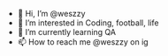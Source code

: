 - 👋 Hi, I’m @weszzy
- 👀 I’m interested in Coding, football, life
- 🌱 I’m currently learning QA
- 📫 How to reach me @weszzy on ig

<!---
weszzy/weszzy is a ✨ special ✨ repository because its `README.md` (this file) appears on your GitHub profile.
You can click the Preview link to take a look at your changes.
--->
